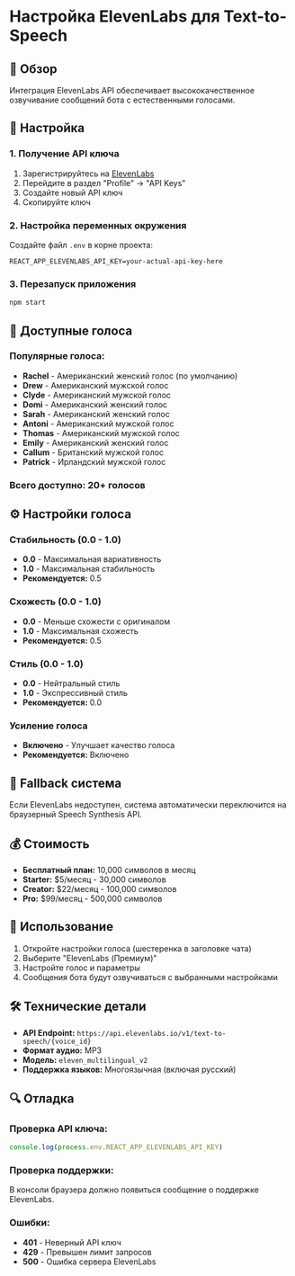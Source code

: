 # Настройка ElevenLabs для Text-to-Speech

## 🎯 Обзор

Интеграция ElevenLabs API обеспечивает высококачественное озвучивание сообщений бота с естественными голосами.

## 🔧 Настройка

### 1. Получение API ключа

1. Зарегистрируйтесь на [ElevenLabs](https://elevenlabs.io/)
2. Перейдите в раздел "Profile" → "API Keys"
3. Создайте новый API ключ
4. Скопируйте ключ

### 2. Настройка переменных окружения

Создайте файл `.env` в корне проекта:

```env
REACT_APP_ELEVENLABS_API_KEY=your-actual-api-key-here
```

### 3. Перезапуск приложения

```bash
npm start
```

## 🎵 Доступные голоса

### Популярные голоса:
- **Rachel** - Американский женский голос (по умолчанию)
- **Drew** - Американский мужской голос
- **Clyde** - Американский мужской голос
- **Domi** - Американский женский голос
- **Sarah** - Американский женский голос
- **Antoni** - Американский мужской голос
- **Thomas** - Американский мужской голос
- **Emily** - Американский женский голос
- **Callum** - Британский мужской голос
- **Patrick** - Ирландский мужской голос

### Всего доступно: 20+ голосов

## ⚙️ Настройки голоса

### Стабильность (0.0 - 1.0)
- **0.0** - Максимальная вариативность
- **1.0** - Максимальная стабильность
- **Рекомендуется:** 0.5

### Схожесть (0.0 - 1.0)
- **0.0** - Меньше схожести с оригиналом
- **1.0** - Максимальная схожесть
- **Рекомендуется:** 0.5

### Стиль (0.0 - 1.0)
- **0.0** - Нейтральный стиль
- **1.0** - Экспрессивный стиль
- **Рекомендуется:** 0.0

### Усиление голоса
- **Включено** - Улучшает качество голоса
- **Рекомендуется:** Включено

## 🔄 Fallback система

Если ElevenLabs недоступен, система автоматически переключится на браузерный Speech Synthesis API.

## 💰 Стоимость

- **Бесплатный план:** 10,000 символов в месяц
- **Starter:** $5/месяц - 30,000 символов
- **Creator:** $22/месяц - 100,000 символов
- **Pro:** $99/месяц - 500,000 символов

## 🚀 Использование

1. Откройте настройки голоса (шестеренка в заголовке чата)
2. Выберите "ElevenLabs (Премиум)"
3. Настройте голос и параметры
4. Сообщения бота будут озвучиваться с выбранными настройками

## 🛠️ Технические детали

- **API Endpoint:** `https://api.elevenlabs.io/v1/text-to-speech/{voice_id}`
- **Формат аудио:** MP3
- **Модель:** `eleven_multilingual_v2`
- **Поддержка языков:** Многоязычная (включая русский)

## 🔍 Отладка

### Проверка API ключа:
```javascript
console.log(process.env.REACT_APP_ELEVENLABS_API_KEY)
```

### Проверка поддержки:
В консоли браузера должно появиться сообщение о поддержке ElevenLabs.

### Ошибки:
- **401** - Неверный API ключ
- **429** - Превышен лимит запросов
- **500** - Ошибка сервера ElevenLabs
